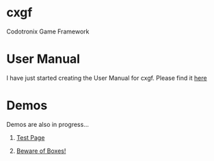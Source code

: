 # cxgf
Codotronix Game Framework

# User Manual
I have just started creating the User Manual for cxgf. Please find it [here](https://codotronix.github.io/cxgf/docs/index.html)


# Demos
Demos are also in progress...

1. <a href="https://codotronix.github.io/cxgf/index.html" target="_blank">Test Page</a>

2. <a href="https://codotronix.github.io/cxgf/demos/beware-of-boxes/index.html" target="_blank">Beware of Boxes!</a>
